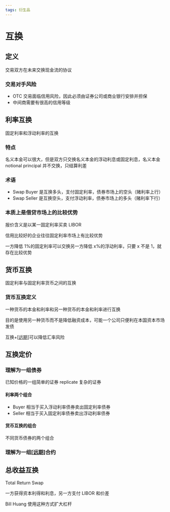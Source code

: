 ```yaml
---
tags: 衍生品
---
```

# 互换

## 定义

交易双方在未来交换现金流的协议

### 交易对手风险

- OTC 交易面临信用风险，因此必须由证券公司或商业银行安排并担保
- 中间商需要有很高的信用等级

## 利率互换

固定利率和浮动利率的互换

### 特点

名义本金可以很大，但是双方只交换名义本金的浮动利息或固定利息，名义本金 notional principal 并不交换，只结算利差

### 术语

- Swap Buyer 是互换多头，支付固定利率，债券市场上的空头（赌利率上行）
- Swap Seller 是互换空头，支付浮动利率，债券市场上的多头（赌利率下行）

### 本质上是借贷市场上的比较优势

报价含义是以某一固定利率买卖 LIBOR

信用比较好的企业往往固定利率市场上有比较优势

一方降低 1%的固定利率可以交换另一方降低 x%的浮动利率，只要 x 不是 1，就存在比较优势

## 货币互换

固定利率与固定利率货币之间的互换

### 货币互换定义

一种货币的本金和利率和另一种货币的本金和利率进行互换

目的是使用另一种货币而不是降低融资成本，可能一个公司只便利在本国资本市场发债

互换+[[远期]]可以降低汇率风险

## 互换定价

### 理解为一组债券

已知价格的一组简单的证券 replicate 复杂的证券

#### 利率两个组合

- Buyer 相当于买入浮动利率债券卖出固定利率债券
- Seller 相当于买入固定利率债券卖出浮动利率债券

#### 货币互换的组合

不同货币债券的两个组合

### 理解为一组[[远期]]合约

## 总收益互换

Total Return Swap

一方获得资本利得和利息，另一方支付 LIBOR 和价差

Bill Huang 使用这种方式扩大杠杆

[//begin]: # "Autogenerated link references for markdown compatibility"
[远期]: 远期.md "远期"
[远期]: 远期.md "远期"
[//end]: # "Autogenerated link references"
